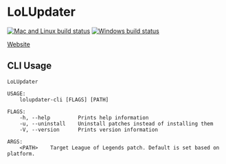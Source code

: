 # LoLUpdater
[![Mac and Linux build status](https://travis-ci.org/MOBASuite/LoLUpdater.svg?branch=master)](https://travis-ci.org/MOBASuite/LoLUpdater) [![Windows build status](https://ci.appveyor.com/api/projects/status/wlque053ijn5s19c/branch/master?svg=true)](https://ci.appveyor.com/project/davidkna/lolupdater-macos/branch/master)

[Website](https://mobasuite.com)

## CLI Usage
```
LoLUpdater

USAGE:
    lolupdater-cli [FLAGS] [PATH]

FLAGS:
    -h, --help         Prints help information
    -u, --uninstall    Uninstall patches instead of installing them
    -V, --version      Prints version information

ARGS:
    <PATH>    Target League of Legends patch. Default is set based on platform.
```
